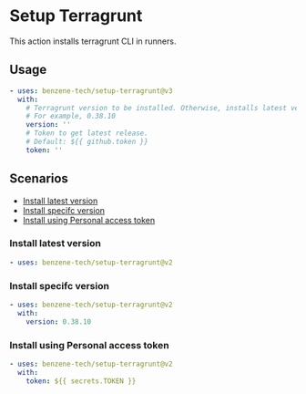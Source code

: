 # Setup Terragrunt

This action installs terragrunt CLI in runners.

## Usage

```yaml
- uses: benzene-tech/setup-terragrunt@v3
  with:
    # Terragrunt version to be installed. Otherwise, installs latest version
    # For example, 0.38.10
    version: ''
    # Token to get latest release.
    # Default: ${{ github.token }}
    token: ''
```

## Scenarios

- [Install latest version](#install-latest-version)
- [Install specifc version](#install-specifc-version)
- [Install using Personal access token](#install-using-personal-access-token)

### Install latest version

```yaml
- uses: benzene-tech/setup-terragrunt@v2
```

### Install specifc version

```yaml
- uses: benzene-tech/setup-terragrunt@v2
  with:
    version: 0.38.10
```

### Install using Personal access token

```yaml
- uses: benzene-tech/setup-terragrunt@v2
  with:
    token: ${{ secrets.TOKEN }}
```
